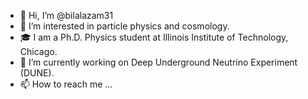 - 👋 Hi, I’m @bilalazam31
- 👀 I’m interested in particle physics and cosmology.
- 🎓 I am a Ph.D. Physics student at Illinois Institute of Technology, Chicago.
- 🌱 I’m currently working on Deep Underground Neutrino Experiment (DUNE).
- 📫 How to reach me ...

<!---
bilalazam31/bilalazam31 is a ✨ special ✨ repository because its `README.md` (this file) appears on your GitHub profile.
You can click the Preview link to take a look at your changes.
--->
